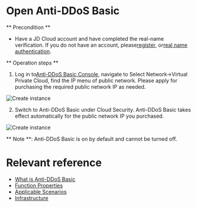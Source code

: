 # Open Anti-DDoS Basic

** Precondition **

- Have a JD Cloud account and have completed the real-name verification. If you do not have an account, please[register](https://accounts.jdcloud.com/p/regPage?source=jdcloud&ReturnUrl=%2f%2fuc.jdcloud.com%2fpassport%2fcomplete%3freturnUrl%3dhttp%3A%2F%2Fuc.jdcloud.com%2Fredirect%2FloginRouter%3FreturnUrl%3Dhttps%253A%252F%252Fwww.jdcloud.com%252Fhelp%252Fdetail%252F734%252FisCatalog%252F1), or[real name authentication](https://uc.jdcloud.com/account/certify).

** Operation steps **

1. Log in to[Anti-DDoS Basic Console](https://console.jdcloud.com/host/vpc/list), navigate to Select Network->Virtual Private Cloud, find the IP menu of public network. Please apply for purchasing the required public network IP as needed.

![Create instance](https://github.com/jdcloudcom/cn/blob/edit/image/Basic%20Anti-DDos/Instance01.png)

2. Switch to Anti-DDoS Basic under Cloud Security. Anti-DDoS Basic takes effect automatically for the public network IP you purchased.

![Create instance](https://github.com/jdcloudcom/cn/blob/edit/image/Basic%20Anti-DDos/Instance02.png)

** Note **: Anti-DDoS Basic is on by default and cannot be turned off.

# Relevant reference
- [What is Anti-DDoS Basic](https://github.com/jdcloudcom/cn/blob/edit/documentation/Cloud-Security/Basic-Anti-DDoS/Introduction/Overview.md)
- [Function Properties](https://github.com/jdcloudcom/cn/blob/edit/documentation/Cloud-Security/Basic-Anti-DDoS/Introduction/Functions.md)
- [Applicable Scenarios](https://github.com/jdcloudcom/cn/blob/edit/documentation/Cloud-Security/Basic-Anti-DDoS/Introduction/Application-Scenarios.md)
- [Infrastructure](https://github.com/jdcloudcom/cn/blob/edit/documentation/Cloud-Security/Basic-Anti-DDoS/Introduction/Basic-Infrastructure.md)
